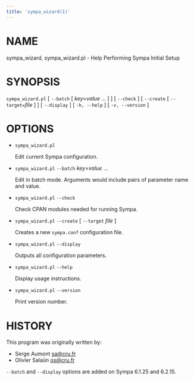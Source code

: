 ```yaml
---
title: 'sympa_wizard(1)'
---
```


# NAME

sympa\_wizard, sympa\_wizard.pl - Help Performing Sympa Initial Setup

# SYNOPSIS

`sympa_wizard.pl`
\[ `--batch` \[ _key_=_value_ ... \] \]
\[ `--check` \]
\[ `--create` \[ `--target=`_file_ \] \]
\[ `--display` \]
\[ `-h, --help` \]
\[ `-v, --version` \]

# OPTIONS

- `sympa_wizard.pl`

    Edit current Sympa configuration.

- `sympa_wizard.pl` `--batch` _key_=_value_ ...

    Edit in batch mode.
    Arguments would include pairs of parameter name and value.

- `sympa_wizard.pl` `--check`

    Check CPAN modules needed for running Sympa.

- `sympa_wizard.pl` `--create` \[ `--target` _file_ \]

    Creates a new `sympa.conf` configuration file.

- `sympa_wizard.pl` `--display`

    Outputs all configuration parameters.

- `sympa_wizard.pl` `--help`

    Display usage instructions.

- `sympa_wizard.pl` `--version`

    Print version number.

# HISTORY

This program was originally written by:

- Serge Aumont <sa@cru.fr>
- Olivier Salaün <os@cru.fr>

`--batch` and `--display` options are added on Sympa 6.1.25 and 6.2.15.

